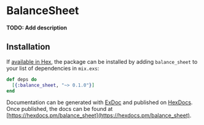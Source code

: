 # BalanceSheet

**TODO: Add description**

## Installation

If [available in Hex](https://hex.pm/docs/publish), the package can be installed
by adding `balance_sheet` to your list of dependencies in `mix.exs`:

```elixir
def deps do
  [{:balance_sheet, "~> 0.1.0"}]
end
```

Documentation can be generated with [ExDoc](https://github.com/elixir-lang/ex_doc)
and published on [HexDocs](https://hexdocs.pm). Once published, the docs can
be found at [https://hexdocs.pm/balance_sheet](https://hexdocs.pm/balance_sheet).

